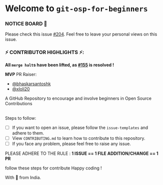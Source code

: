 # Welcome to `git-osp-for-beginners`

### NOTICE BOARD 📢

Please check this issue [#204](https://github.com/aditya109/git-osp-for-beginners/issues/204). Feel free to leave your personal views on this issue.

### ⚡ CONTRIBUTOR HIGHLIGHTS ⚡:
**All `merge halt`s have been lifted, as [#155](https://github.com/aditya109/git-osp-for-beginners/issues/155) is resolved !**

**MVP** PR Raiser:
- [@bhaskarsantoshk](https://github.com/bhaskarsantoshk)
- [@xloli20](https://github.com/xloli20)

A GitHub Repository to encourage and involve beginners in Open Source Contributions<br></br>

Steps to follow:

-   [ ] If you want to open an issue, please follow the `issue-templates` and adhere to them.
-   [ ] View `CONTRIBUTING.md` to learn how to contribute to this repository.
-   [ ] If you face any problem, please feel free to raise any issue.

PLEASE ADHERE TO THE RULE : **1 ISSUE == 1 FILE ADDITION/CHANGE == 1 PR**


follow these steps for contribute 
Happy coding !

With 💚 from India.
